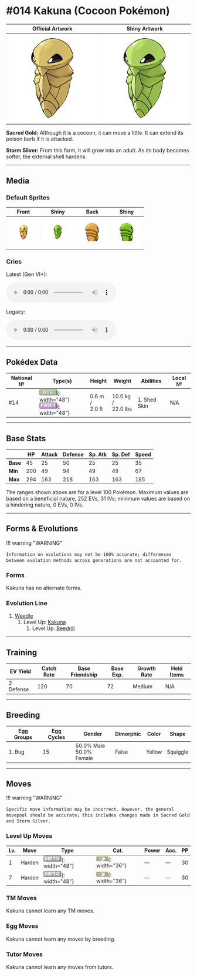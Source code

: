 # #014 Kakuna (Cocoon Pokémon)

| Official Artwork | Shiny Artwork |
|------------------|---------------|
| ![Official Artwork](../assets/sprites/kakuna/official.png "Kakuna") | ![Shiny Artwork](../assets/sprites/kakuna/official_shiny.png "Kakuna") |

**Sacred Gold:** Although it is a cocoon, it can move a little. It can extend its poison barb if it is attacked.

**Storm Silver:** From this form, it will grow into an adult. As its body becomes softer, the external shell hardens.

---

## Media

### Default Sprites

| Front | Shiny | Back | Shiny |
|-------|-------|------|-------|
| ![Kakuna](../assets/sprites/kakuna/front.gif "Kakuna: From this form, it will grow into an adult. As its body becomes softer, the external shell hardens.") | ![Kakuna](../assets/sprites/kakuna/front_shiny.png "Kakuna: From this form, it will grow into an adult. As its body becomes softer, the external shell hardens.") | ![Kakuna](../assets/sprites/kakuna/back.png "Kakuna: From this form, it will grow into an adult. As its body becomes softer, the external shell hardens.") | ![Kakuna](../assets/sprites/kakuna/back_shiny.png "Kakuna: From this form, it will grow into an adult. As its body becomes softer, the external shell hardens.") |

### Cries

Latest (Gen VI+):

<audio controls>
<source src='../../assets/cries/kakuna/latest.ogg' type='audio/ogg'>
  Your browser does not support the audio element.
</audio>

Legacy:

<audio controls>
<source src='../../assets/cries/kakuna/legacy.ogg' type='audio/ogg'>
  Your browser does not support the audio element.
</audio>

---

## Pokédex Data

| National № | Type(s) | Height | Weight | Abilities | Local № |
|------------|---------|--------|--------|-----------|---------|
| #14 | ![bug](../assets/types/bug.png "Bug"){: width="48"}<br>![poison](../assets/types/poison.png "Poison"){: width="48"} | 0.6 m /<br>2.0 ft | 10.0 kg /<br>22.0 lbs | 1. <span class="tooltip" title="The Pokémon may heal its own status problems.">Shed Skin</span> | N/A |

---

## Base Stats
|   | HP | Attack | Defense | Sp. Atk | Sp. Def | Speed |
|---|----|--------|---------|---------|---------|-------|
| **Base** | 45 | 25 | 50 | 25 | 25 | 35 |
| **Min** | 200 | 49 | 94 | 49 | 49 | 67 |
| **Max** | 294 | 163 | 218 | 163 | 163 | 185 |

The ranges shown above are for a level 100 Pokémon. Maximum values are based on a beneficial nature, 252 EVs, 31 IVs; minimum values are based on a hindering nature, 0 EVs, 0 IVs.

---

## Forms & Evolutions

!!! warning "WARNING"

    Information on evolutions may not be 100% accurate; differences between evolution methods across generations are not accounted for.

### Forms

Kakuna has no alternate forms.

### Evolution Line

1. [Weedle](weedle.md/)
    1. Level Up: [Kakuna](kakuna.md/)
        1. Level Up: [Beedrill](beedrill.md/)





---

## Training

| EV Yield | Catch Rate | Base Friendship | Base Exp. | Growth Rate | Held Items |
|----------|------------|-----------------|-----------|-------------|------------|
| 2 Defense | 120 | 70 | 72 | Medium | N/A |

---

## Breeding

| Egg Groups | Egg Cycles | Gender | Dimorphic | Color | Shape |
|------------|------------|--------|-----------|-------|-------|
| 1. Bug | 15 | 50.0% Male<br>50.0% Female | False | Yellow | Squiggle |

---

## Moves

!!! warning "WARNING"

    Specific move information may be incorrect. However, the general movepool should be accurate; this includes changes made in Sacred Gold and Storm Silver.

### Level Up Moves

| Lv. | Move | Type | Cat. | Power | Acc. | PP |
| --- | --- | --- | --- | --- | --- | --- |
| 1 | <span class="tooltip" title="The user stiffens all the muscles in its body to raise its Defense stat. ">Harden</span> | ![normal](../assets/types/normal.png "Normal"){: width="48"} | ![status](../assets/move_category/status.png "Status"){: width="36"} | — | — | 30 |
| 7 | <span class="tooltip" title="The user stiffens all the muscles in its body to raise its Defense stat. ">Harden</span> | ![normal](../assets/types/normal.png "Normal"){: width="48"} | ![status](../assets/move_category/status.png "Status"){: width="36"} | — | — | 30 |

### TM Moves

Kakuna cannot learn any TM moves.
### Egg Moves

Kakuna cannot learn any moves by breeding.
### Tutor Moves

Kakuna cannot learn any moves from tutors.
